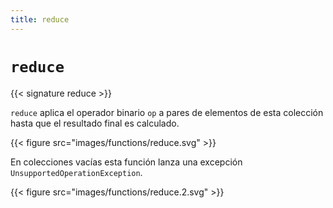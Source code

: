 ```yaml
---
title: reduce
---
```


# `reduce`

{{< signature reduce >}}

`reduce` aplica el operador binario `op` a pares de elementos de esta colección hasta que el resultado final es calculado.

{{< figure src="images/functions/reduce.svg" >}}

En colecciones vacías esta función lanza una excepción `UnsupportedOperationException`.

{{< figure src="images/functions/reduce.2.svg" >}}
